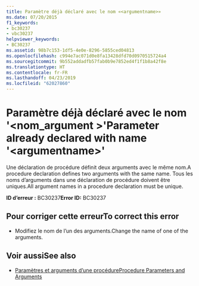 ```yaml
---
title: Paramètre déjà déclaré avec le nom «<argumentname>»
ms.date: 07/20/2015
f1_keywords:
- bc30237
- vbc30237
helpviewer_keywords:
- BC30237
ms.assetid: 98b7c153-1df5-4e0e-8296-5855ced04813
ms.openlocfilehash: c994e7ac071d0e8fa13428dfd70d0970515724a4
ms.sourcegitcommit: 9b552addadfb57fab0b9e7852ed4f1f1b8a42f8e
ms.translationtype: HT
ms.contentlocale: fr-FR
ms.lasthandoff: 04/23/2019
ms.locfileid: "62027860"
---
```

# <a name="parameter-already-declared-with-name-argumentname"></a><span data-ttu-id="f91f5-102">Paramètre déjà déclaré avec le nom '\<nom_argument >'</span><span class="sxs-lookup"><span data-stu-id="f91f5-102">Parameter already declared with name '\<argumentname>'</span></span>
<span data-ttu-id="f91f5-103">Une déclaration de procédure définit deux arguments avec le même nom.</span><span class="sxs-lookup"><span data-stu-id="f91f5-103">A procedure declaration defines two arguments with the same name.</span></span> <span data-ttu-id="f91f5-104">Tous les noms d’arguments dans une déclaration de procédure doivent être uniques.</span><span class="sxs-lookup"><span data-stu-id="f91f5-104">All argument names in a procedure declaration must be unique.</span></span>  
  
 <span data-ttu-id="f91f5-105">**ID d’erreur :** BC30237</span><span class="sxs-lookup"><span data-stu-id="f91f5-105">**Error ID:** BC30237</span></span>  
  
## <a name="to-correct-this-error"></a><span data-ttu-id="f91f5-106">Pour corriger cette erreur</span><span class="sxs-lookup"><span data-stu-id="f91f5-106">To correct this error</span></span>  
  
- <span data-ttu-id="f91f5-107">Modifiez le nom de l’un des arguments.</span><span class="sxs-lookup"><span data-stu-id="f91f5-107">Change the name of one of the arguments.</span></span>  
  
## <a name="see-also"></a><span data-ttu-id="f91f5-108">Voir aussi</span><span class="sxs-lookup"><span data-stu-id="f91f5-108">See also</span></span>

- [<span data-ttu-id="f91f5-109">Paramètres et arguments d’une procédure</span><span class="sxs-lookup"><span data-stu-id="f91f5-109">Procedure Parameters and Arguments</span></span>](../../visual-basic/programming-guide/language-features/procedures/procedure-parameters-and-arguments.md)
